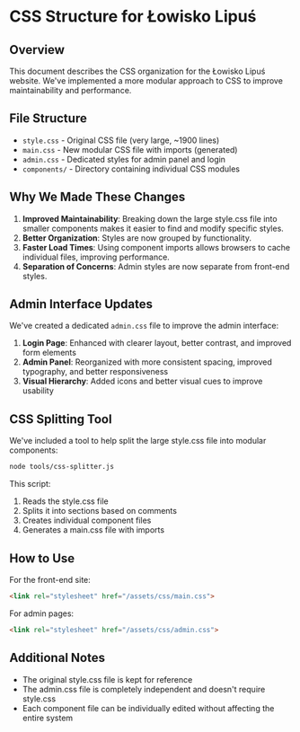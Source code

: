 # CSS Structure for Łowisko Lipuś

## Overview

This document describes the CSS organization for the Łowisko Lipuś website. We've implemented a more modular approach to CSS to improve maintainability and performance.

## File Structure

- `style.css` - Original CSS file (very large, ~1900 lines)
- `main.css` - New modular CSS file with imports (generated)
- `admin.css` - Dedicated styles for admin panel and login
- `components/` - Directory containing individual CSS modules

## Why We Made These Changes

1. **Improved Maintainability**: Breaking down the large style.css file into smaller components makes it easier to find and modify specific styles.
2. **Better Organization**: Styles are now grouped by functionality.
3. **Faster Load Times**: Using component imports allows browsers to cache individual files, improving performance.
4. **Separation of Concerns**: Admin styles are now separate from front-end styles.

## Admin Interface Updates

We've created a dedicated `admin.css` file to improve the admin interface:

1. **Login Page**: Enhanced with clearer layout, better contrast, and improved form elements
2. **Admin Panel**: Reorganized with more consistent spacing, improved typography, and better responsiveness
3. **Visual Hierarchy**: Added icons and better visual cues to improve usability

## CSS Splitting Tool

We've included a tool to help split the large style.css file into modular components:

```bash
node tools/css-splitter.js
```

This script:
1. Reads the style.css file
2. Splits it into sections based on comments
3. Creates individual component files
4. Generates a main.css file with imports

## How to Use

For the front-end site:
```html
<link rel="stylesheet" href="/assets/css/main.css">
```

For admin pages:
```html
<link rel="stylesheet" href="/assets/css/admin.css">
```

## Additional Notes

- The original style.css file is kept for reference
- The admin.css file is completely independent and doesn't require style.css
- Each component file can be individually edited without affecting the entire system 